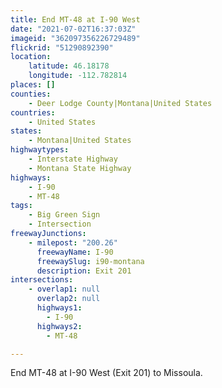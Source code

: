 ```yaml
---
title: End MT-48 at I-90 West
date: "2021-07-02T16:37:03Z"
imageid: "362097356226729489"
flickrid: "51290892390"
location:
    latitude: 46.18178
    longitude: -112.782814
places: []
counties:
    - Deer Lodge County|Montana|United States
countries:
    - United States
states:
    - Montana|United States
highwaytypes:
    - Interstate Highway
    - Montana State Highway
highways:
    - I-90
    - MT-48
tags:
    - Big Green Sign
    - Intersection
freewayJunctions:
    - milepost: "200.26"
      freewayName: I-90
      freewaySlug: i90-montana
      description: Exit 201
intersections:
    - overlap1: null
      overlap2: null
      highways1:
        - I-90
      highways2:
        - MT-48

---
```

End MT-48 at I-90 West (Exit 201) to Missoula.